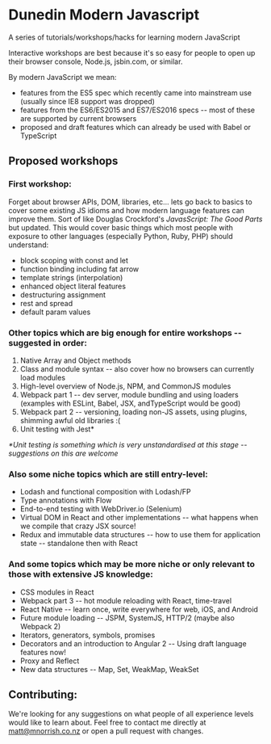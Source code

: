 # Dunedin Modern Javascript

A series of tutorials/workshops/hacks for learning modern JavaScript

Interactive workshops are best because it's so easy for people to open up their browser console, Node.js, jsbin.com, or similar.

By modern JavaScript we mean:

* features from the ES5 spec which recently came into mainstream use (usually since IE8 support was dropped)
* features from the ES6/ES2015 and ES7/ES2016 specs -- most of these are supported by current browsers
* proposed and draft features which can already be used with Babel or TypeScript


## Proposed workshops

### First workshop:

Forget about browser APIs, DOM, libraries, etc... lets go back to basics to cover some existing JS idioms and how modern language features can improve them. Sort of like Douglas Crockford's _JavasScript: The Good Parts_ but updated.
This would cover basic things which most people with exposure to other languages (especially Python, Ruby, PHP) should understand:
* block scoping with const and let
* function binding including fat arrow
* template strings (interpolation)
* enhanced object literal features
* destructuring assignment
* rest and spread
* default param values

### Other topics which are big enough for entire workshops -- suggested in order:

1. Native Array and Object methods
2. Class and module syntax -- also cover how no browsers can currently load modules
3. High-level overview of Node.js, NPM, and CommonJS modules
4. Webpack part 1 -- dev server, module bundling and using loaders (examples with ESLint, Babel, JSX, andTypeScript would be good)
5. Webpack part 2 -- versioning, loading non-JS assets, using plugins, shimming awful old libraries :(
5. Unit testing with Jest*

_*Unit testing is something which is very unstandardised at this stage -- suggestions on this are welcome_

### Also some niche topics which are still entry-level:

* Lodash and functional composition with Lodash/FP
* Type annotations with Flow
* End-to-end testing with WebDriver.io (Selenium)
* Virtual DOM in React and other implementations -- what happens when we compile that crazy JSX source!
* Redux and immutable data structures -- how to use them for application state -- standalone then with React

### And some topics which may be more niche or only relevant to those with extensive JS knowledge:

* CSS modules in React
* Webpack part 3 -- hot module reloading with React, time-travel
* React Native -- learn once, write everywhere for web, iOS, and Android
* Future module loading -- JSPM, SystemJS, HTTP/2 (maybe also Webpack 2)
* Iterators, generators, symbols, promises
* Decorators and an introduction to Angular 2 -- Using draft language features now!
* Proxy and Reflect
* New data structures -- Map, Set, WeakMap, WeakSet

## Contributing:

We're looking for any suggestions on what people of all experience levels would like to learn about. Feel free to contact me directly at matt@mnorrish.co.nz or open a pull request with changes.

